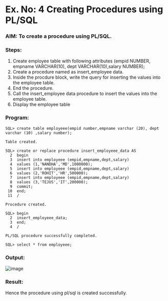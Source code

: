 # Ex. No: 4 Creating Procedures using PL/SQL

### AIM: To create a procedure using PL/SQL.

### Steps:
1. Create employee table with following attributes (empid NUMBER, empname VARCHAR(10), dept VARCHAR(10),salary NUMBER);
2. Create a procedure named as insert_employee data.
3. Inside the procdure block, write the query for inserting the values into the employee table.
4. End the procedure.
5. Call the insert_employee data procedure to insert the values into the employee table.
6. Display the employee table

### Program:
```
SQL> create table employeee(empid number,empname varchar (20), dept varchar (10) ,salary number);

Table created.

SQL> create or replace procedure insert_employeee_data AS
  2  begin
  3  insert into employeee (empid,empname,dept,salary)
  4  values (1,'NANDHA','MD',1000000);
  5  insert into employeee (empid,empname,dept,salary)
  6  values (2,'ROHIT','HR',500000);
  7  insert into employeee (empid,empname,dept,salary)
  8  values (3,'TEJUS','IT',200000);
  9  commit;
 10  end;
 11  /

Procedure created.

SQL> begin
  2  insert_employeee_data;
  3  end;
  4  /

PL/SQL procedure successfully completed.

SQL> select * from employeee;
```

### Output:
![image](https://github.com/jeevansurya30/Ex-No-4-Creating-Procedures-using-PL-SQL/assets/129417865/37804702-6f19-40c0-afd8-20e5cc49cc81)


### Result:
Hence the procedure using pl/sql is created successfully.
